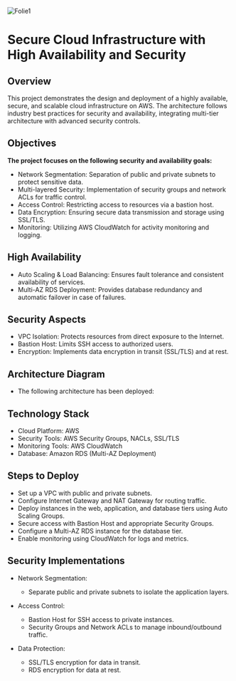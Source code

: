 ![Folie1](https://github.com/user-attachments/assets/a3e4a803-128c-467d-8299-83a5807ad906)

# Secure Cloud Infrastructure with High Availability and Security

## Overview

This project demonstrates the design and deployment of a highly available, secure, and scalable cloud infrastructure on AWS. The architecture follows industry best practices for security and availability, integrating multi-tier architecture with advanced security controls.

## Objectives

**The project focuses on the following security and availability goals:**

  - Network Segmentation: Separation of public and private subnets to protect sensitive data.
  - Multi-layered Security: Implementation of security groups and network ACLs for traffic control.
  - Access Control: Restricting access to resources via a bastion host.
  - Data Encryption: Ensuring secure data transmission and storage using SSL/TLS.
  - Monitoring: Utilizing AWS CloudWatch for activity monitoring and logging.

## High Availability

  - Auto Scaling & Load Balancing: Ensures fault tolerance and consistent availability of services.
  - Multi-AZ RDS Deployment: Provides database redundancy and automatic failover in case of failures.

## Security Aspects

  - VPC Isolation: Protects resources from direct exposure to the Internet.
  - Bastion Host: Limits SSH access to authorized users.
  - Encryption: Implements data encryption in transit (SSL/TLS) and at rest.

## Architecture Diagram

  - The following architecture has been deployed:

## Technology Stack

  - Cloud Platform: AWS
  - Security Tools: AWS Security Groups, NACLs, SSL/TLS
  - Monitoring Tools: AWS CloudWatch
  - Database: Amazon RDS (Multi-AZ Deployment)

## Steps to Deploy

   - Set up a VPC with public and private subnets.
   - Configure Internet Gateway and NAT Gateway for routing traffic.
   - Deploy instances in the web, application, and database tiers using Auto Scaling Groups.
   - Secure access with Bastion Host and appropriate Security Groups.
   - Configure a Multi-AZ RDS instance for the database tier.
   - Enable monitoring using CloudWatch for logs and metrics.

## Security Implementations

   - Network Segmentation:
        - Separate public and private subnets to isolate the application layers.
   - Access Control:
        - Bastion Host for SSH access to private instances.
        - Security Groups and Network ACLs to manage inbound/outbound traffic.

   - Data Protection:
        - SSL/TLS encryption for data in transit.
        - RDS encryption for data at rest.

